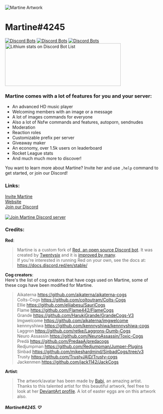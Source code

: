 ![Martine Artwork](https://martinethebot.com/static/res/index_background.jpg)


# Martine#4245
[![Discord Bots](https://top.gg/api/widget/status/512227974893010954.svg)](https://top.gg/bot/512227974893010954) [![Discord Bots](https://top.gg/api/widget/servers/512227974893010954.svg?noavatar=true)](https://top.gg/bot/512227974893010954) [![Discord Bots](https://top.gg/api/widget/upvotes/512227974893010954.svg?noavatar=true)](https://top.gg/bot/512227974893010954)  
<a href="https://discordbotlist.com/bots/512227974893010954">
	<img 
		width="380" 
		height="140" 
		src="https://discordbotlist.com/bots/512227974893010954/widget" 
		alt="Lithium stats on Discord Bot List">
</a>

### Martine comes with a lot of features for you and your server:

*   An advanced HD music player
*   Welcoming members with an image or a message
*   A lot of images commands for everyone
*   Also a lot of Nsfw commands and features, autoporn, sendnudes
*   Moderation
*   Reaction roles
*   Customizable prefix per server
*   Giveaway maker
*   An economy, over 1.5k users on leaderboard
*   Rocket League stats
*   And much much more to discover!

You want to learn more about Martine? Invite her and use `,help` command to get started, or join our Discord!

### Links:

[Invite Martine](http://bit.ly/MartinetheBOT)  
[Website](https://martinethebot.com)  
[Join our Discord](https://discord.gg/R6puN8Z)  
[  
![Join Martine Discord server](https://discordapp.com/api/guilds/337224005901615104/embed.png?style=banner2)  
](https://discord.gg/R6puN8Z)

  
### Credits:

__Red__:  
> Martine is a custom fork of [Red, an open source Discord bot]({https://github.com/Cog-Creators/Red-DiscordBot}). It was created by [Twentysix]({https://github.com/Twentysix26}) and it is [improved by many]({https://github.com/Cog-Creators}).  
If you're interested in running Red on your own, see the docs at: https://docs.discord.red/en/stable/

__Cog creators__:  
Here's the list of cog creators that have cogs used on Martine, some of these cogs have been modified for Martine.  
> Aikaterna https://github.com/aikaterna/aikaterna-cogs  
Colts-Cogs https://github.com/coltoutram/Colts-Cogs  
Ellie https://github.com/elijabesu/SauriCogs  
Flame https://github.com/Flame442/FlameCogs  
Grande https://github.com/HarukiGrande/GrandeCogs-V3  
Imgwelcome https://github.com/aikaterna/imgwelcome  
kennnyshiwa https://github.com/kennnyshiwa/kennnyshiwa-cogs  
Laggron https://github.com/retke/Laggrons-Dumb-Cogs  
Neuro Assassin https://github.com/NeuroAssassin/Toxic-Cogs  
Predä https://github.com/PredaaA/predacogs  
Redjumpman https://github.com/Redjumpman/Jumper-Plugins  
Sinbad https://github.com/mikeshardmind/SinbadCogs/tree/v3  
Trusty https://github.com/TrustyJAID/Trusty-cogs  
Jackenmen https://github.com/jack1142/JackCogs  

__Artist__:  
> The artwork/avatar has been made by [Babi]({https://www.deviantart.com/babi-jini}), an amazing artist.   
Thanks to this talented artist for this beautiful artwork,
feel free to look at her [DeviantArt profile]({https://www.deviantart.com/babi-jini}). A lot of easter eggs are on this artwork also.  

##### Martine#4245. ♡
